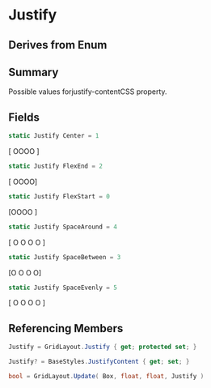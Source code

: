 # Justify

## Derives from Enum

## Summary

Possible values forjustify-contentCSS property.
## Fields

```c#
static Justify Center = 1
```
[      OOOO      ]
```c#
static Justify FlexEnd = 2
```
[            OOOO]
```c#
static Justify FlexStart = 0
```
[OOOO            ]
```c#
static Justify SpaceAround = 4
```
[ O   O   O   O ]
```c#
static Justify SpaceBetween = 3
```
[O    O    O    O]
```c#
static Justify SpaceEvenly = 5
```
[  O  O  O  O  ]
## Referencing Members

```c#
Justify = GridLayout.Justify { get; protected set; } 
```
```c#
Justify? = BaseStyles.JustifyContent { get; set; } 
```
```c#
bool = GridLayout.Update( Box, float, float, Justify ) 
```
